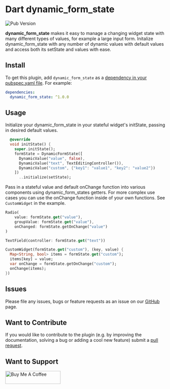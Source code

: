# Dart dynamic_form_state

![Pub Version](https://img.shields.io/pub/v/dynamic_form_state)

**dynamic_form_state** makes it easy to manage a changing widget state with many different types of values, for example a large input form. Initalize dynamic_form_state with
any number of dynamic values with default values and access both its setState and values with ease.

## Install

To get this plugin, add `dynamic_form_state` as a [dependency in your pubspec.yaml file](https://flutter.io/platform-plugins/). For example:

```yaml
dependencies:
  dynamic_form_state: ^1.0.0
```

## Usage

Initialize your dynamic_form_state in your stateful widget's initState, passing in desired default values. 

```dart
  @override
  void initState() {
    super.initState();
    formState = DynamicFormState([
      DynamicValue("value", false),
      DynamicValue("text", TextEditingController()),
      DynamicValue("custom", {"key1": "value1", "key2": "value2"})
    ])
      ..initialize(setState);
```

Pass in a stateful value and default onChange function into various components using dynamic_form_states getters. For more complex use cases you can 
use the onChange function inside of your own functions. See `CustomWidget` in the example. 

```dart
Radio(
    value: formState.get("value"),
    groupValue: formState.get("value"),
    onChanged: formState.getOnChange("value")
)

TextField(controller: formState.get("text"))

CustomWidget(formState.get("custom"), (key, value) {
  Map<String, bool> items = formState.get("custom");
  items[key] = value;
  var onChange = formState.getOnChange("custom");
  onChange(items);
})
```



## Issues

Please file any issues, bugs or feature requests as an issue on our [GitHub](https://github.com/anovis/dynamic_form_state/issues) page. 

## Want to Contribute

If you would like to contribute to the plugin (e.g. by improving the documentation, solving a bug or adding a cool new feature) submit a [pull request](https://github.com/anovis/dynamic_form_state/pulls).

## Want to Support

<!-- markdownlint-disable MD033 -->
<a href="https://www.buymeacoffee.com/austennovis" target="_blank"><img src="https://cdn.buymeacoffee.com/buttons/default-blue.png" alt="Buy Me A Coffee" height="41" width="174"></a>
<!-- markdownlint-disable MD033 -->
